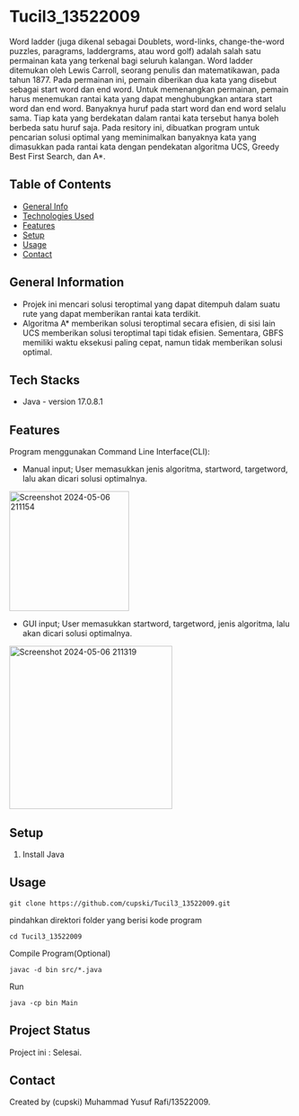 #  Tucil3_13522009
Word ladder (juga dikenal sebagai Doublets, word-links, change-the-word puzzles,
paragrams, laddergrams, atau word golf) adalah salah satu permainan kata yang terkenal
bagi seluruh kalangan. Word ladder ditemukan oleh Lewis Carroll, seorang penulis dan
matematikawan, pada tahun 1877. Pada permainan ini, pemain diberikan dua kata yang
disebut sebagai start word dan end word. Untuk memenangkan permainan, pemain harus
menemukan rantai kata yang dapat menghubungkan antara start word dan end word.
Banyaknya huruf pada start word dan end word selalu sama. Tiap kata yang berdekatan
dalam rantai kata tersebut hanya boleh berbeda satu huruf saja. Pada resitory ini,
dibuatkan program untuk pencarian solusi optimal yang meminimalkan banyaknya kata yang dimasukkan
pada rantai kata dengan pendekatan algoritma UCS, Greedy Best First Search, dan A*.
## Table of Contents
* [General Info](#general-information)
* [Technologies Used](#technologies-used)
* [Features](#features)
* [Setup](#setup)
* [Usage](#usage)
* [Contact](#contact)
<!-- * [License](#license) -->


## General Information
- Projek ini mencari solusi teroptimal yang dapat ditempuh dalam suatu rute yang dapat memberikan rantai kata terdikit.
- Algoritma A* memberikan solusi teroptimal secara efisien, di sisi lain UCS memberikan solusi teroptimal tapi tidak efisien. Sementara, GBFS memiliki waktu eksekusi paling cepat, namun tidak memberikan solusi optimal.
<!-- You don't have to answer all the questions - just the ones relevant to your project. -->


## Tech Stacks
- Java - version 17.0.8.1


## Features
Program menggunakan Command Line Interface(CLI):
- Manual input; User memasukkan jenis algoritma, startword, targetword, lalu akan dicari solusi optimalnya.
<img width="213" alt="Screenshot 2024-05-06 211154" src="https://github.com/cupski/Tucil1_13522009/assets/118907510/56d1a4a8-009f-44b6-ac54-d53e3bc94d41">

- GUI input; User memasukkan startword, targetword, jenis algoritma, lalu akan dicari solusi optimalnya.
<img width="290" alt="Screenshot 2024-05-06 211319" src="https://github.com/cupski/Tucil1_13522009/assets/118907510/88678926-afd7-45eb-9cd9-048350ac2a89">


## Setup
1. Install Java


## Usage
```shell
git clone https://github.com/cupski/Tucil3_13522009.git
```
pindahkan direktori folder yang berisi kode program
```shell
cd Tucil3_13522009
```
Compile Program(Optional)
```shell
javac -d bin src/*.java
```
Run
```shell
java -cp bin Main
```

## Project Status
Project ini : Selesai.



## Contact
Created by (cupski) Muhammad Yusuf Rafi/13522009.


<!-- Optional -->
<!-- ## License -->
<!-- This project is open source and available under the [... License](). -->

<!-- You don't have to include all sections - just the one's relevant to your project -->
